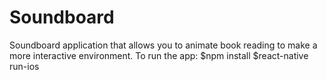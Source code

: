 # Soundboard
Soundboard application that allows you to animate book reading to make a more interactive environment. 
To run the app: 
$npm install 
$react-native run-ios 

